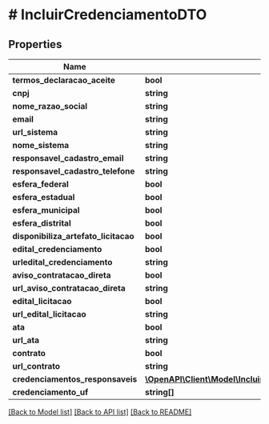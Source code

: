 # # IncluirCredenciamentoDTO

## Properties

Name | Type | Description | Notes
------------ | ------------- | ------------- | -------------
**termos_declaracao_aceite** | **bool** |  |
**cnpj** | **string** |  |
**nome_razao_social** | **string** |  |
**email** | **string** |  |
**url_sistema** | **string** |  |
**nome_sistema** | **string** |  |
**responsavel_cadastro_email** | **string** |  |
**responsavel_cadastro_telefone** | **string** |  |
**esfera_federal** | **bool** |  |
**esfera_estadual** | **bool** |  |
**esfera_municipal** | **bool** |  |
**esfera_distrital** | **bool** |  |
**disponibiliza_artefato_licitacao** | **bool** |  |
**edital_credenciamento** | **bool** |  | [optional]
**urledital_credenciamento** | **string** |  | [optional]
**aviso_contratacao_direta** | **bool** |  | [optional]
**url_aviso_contratacao_direta** | **string** |  | [optional]
**edital_licitacao** | **bool** |  | [optional]
**url_edital_licitacao** | **string** |  | [optional]
**ata** | **bool** |  | [optional]
**url_ata** | **string** |  | [optional]
**contrato** | **bool** |  | [optional]
**url_contrato** | **string** |  | [optional]
**credenciamentos_responsaveis** | [**\OpenAPI\Client\Model\IncluirCredenciamentoResponsavelDTO[]**](IncluirCredenciamentoResponsavelDTO.md) |  |
**credenciamento_uf** | **string[]** |  |

[[Back to Model list]](../../README.md#models) [[Back to API list]](../../README.md#endpoints) [[Back to README]](../../README.md)
